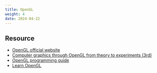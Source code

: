 ```yaml
---
title: OpenGL
weight: 4
date: 2024-04-22
---
```


## Resource
- [OpenGL official website](https://www.khronos.org/opengl/)
- [Computer graphics through OpenGL from theory to experiments (3rd)](https://www.amazon.com/Computer-Graphics-Through-OpenGL%C2%AE-Experiments/dp/1138612642)
- [OpenGL programming guide](https://www.amazon.com/OpenGL-Programming-Guide-Official-Learning/dp/0321773039)
- [Learn OpenGL](https://learnopengl.com)